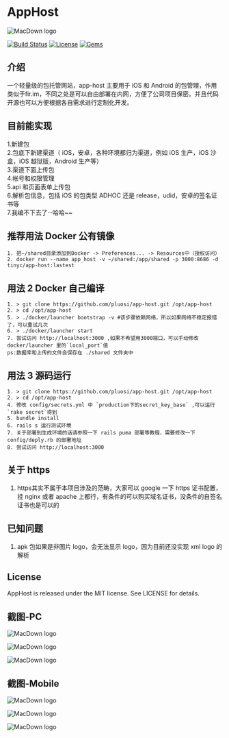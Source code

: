 # AppHost
![MacDown logo](public/favicon.ico)

[![Build Status](https://travis-ci.org/pluosi/app-host.svg?branch=master)](https://travis-ci.org/pluosi/app-host)
[![License](https://img.shields.io/github/license/mashape/apistatus.svg)](https://travis-ci.org/pluosi/app-host)
[![Gems](https://img.shields.io/gem/u/raphink.svg)]()

## 介绍
一个轻量级的包托管网站，app-host 主要用于 iOS 和 Android 的包管理，作用类似于fir.im，不同之处是可以自由部署在内网，方便了公司项目保密。并且代码开源也可以方便根据各自需求进行定制化开发。


## 目前能实现
1.新建包<br>
2.包底下新建渠道（ iOS，安卓，各种环境都归为渠道，例如 iOS 生产，iOS 沙盒，iOS 越狱版，Android 生产等）<br>
3.渠道下面上传包<br>
4.帐号和权限管理<br>
5.api 和页面表单上传包<br>
6.解析包信息，包括 iOS 的包类型 ADHOC 还是 release，udid，安卓的签名证书等<br>
7.我编不下去了···哈哈~~<br>


## 推荐用法 Docker 公有镜像
```
1. 把~/shared目录添加到Docker -> Preferences... -> Resources中（授权访问）
2. docker run --name app_host -v ~/shared:/app/shared -p 3000:8686 -d tinyc/app-host:lastest
```

## 用法 2 Docker 自己编译
```
1. > git clone https://github.com/pluosi/app-host.git /opt/app-host
2. > cd /opt/app-host
5. > ./docker/launcher bootstrap -v #该步骤依赖网络，所以如果网络不稳定报错了，可以重试几次
6. > ./docker/launcher start
7. 尝试访问 http://localhost:3000 ,如果不希望用3000端口，可以手动修改 docker/launcher 里的`local_port`值
ps:数据库和上传的文件会保存在 ./shared 文件夹中
```

## 用法 3 源码运行
```
1. > git clone https://github.com/pluosi/app-host.git /opt/app-host
2. > cd /opt/app-host
4. 修改 config/secrets.yml 中 `production下的secret_key_base` ,可以运行`rake secret`得到
5. bundle install
6. rails s 运行测试环境
7. 关于部署到生成环境的话请参照一下 rails puma 部署等教程，需要修改一下 config/deply.rb 的部署地址
8. 尝试访问 http://localhost:3000
```

## 关于 https
1. https其实不属于本项目涉及的范畴，大家可以 google 一下 https 证书配置，挂 nginx 或者 apache 上都行，有条件的可以购买域名证书，没条件的自签名证书也是可以的

## 已知问题
1. apk 包如果是非图片 logo，会无法显示 logo，因为目前还没实现 xml logo 的解析


## License
AppHost is released under the MIT license. See LICENSE for details.

## 截图-PC
![MacDown logo](screenshots/index.png)

![MacDown logo](screenshots/plat.png)

![MacDown logo](screenshots/pkg.png)

## 截图-Mobile
![MacDown logo](screenshots/index_mobile.png)

![MacDown logo](screenshots/plat_mobile.png)

![MacDown logo](screenshots/pkg_mobile.png)


 
